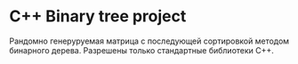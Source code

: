 # C++ Binary tree project

 Рандомно генеруруемая матрица с последующей сортировкой методом бинарного дерева. Разрешены только стандартные библиотеки C++.
